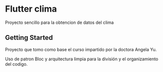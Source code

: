 # Flutter clima

Proyecto sencillo para la obtencion de datos del clima

## Getting Started

Proyecto que tomo como base el curso impartido por la doctora Angela Yu.

Uso de patron Bloc y arquitectura limpia para la división y el organizamiento del codigo.